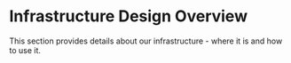 # Infrastructure Design Overview

This section provides details about our infrastructure - where it is and how to use it.